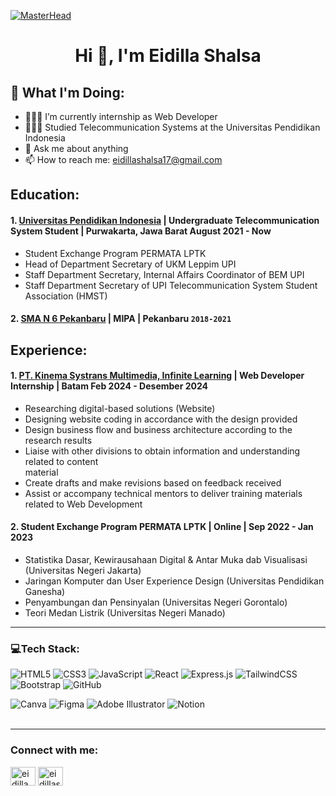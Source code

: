 [![MasterHead](https://user-images.githubusercontent.com/31301266/150575330-f09da809-4dfe-4c0f-aa78-8a3f80af67bb.png)](https://dilleeh.io)
<h1 align="center">Hi 👋, I'm Eidilla Shalsa</h1>

## 📌 What I'm Doing:
- 👩🏻‍💻 I’m currently internship as Web Developer 
- 👩🏻‍🎓 Studied Telecommunication Systems at the Universitas Pendidikan Indonesia
- 💬 Ask me about anything
- 📫 How to reach me: eidillashalsa17@gmail.com

## Education:

#### 1. [Universitas Pendidikan Indonesia](https://www.upi.edu/) | Undergraduate Telecommunication System Student | Purwakarta, Jawa Barat August 2021 - Now 
   - Student Exchange Program PERMATA LPTK
   - Head of Department Secretary of UKM Leppim UPI
   - Staff Department Secretary, Internal Affairs Coordinator of BEM UPI
   - Staff Department Secretary of UPI Telecommunication System Student Association (HMST)
     
 #### 2. [SMA N 6 Pekanbaru](https://sman6pekanbaru.sch.id/) | MIPA | Pekanbaru `2018-2021`
 
## Experience:
#### 1. [PT. Kinema Systrans Multimedia, Infinite Learning](https://www.infinitelearning.id/) | Web Developer Internship | Batam Feb 2024 - Desember 2024
   - Researching digital-based solutions (Website)
   - Designing website coding in accordance with the design provided
   - Design business flow and business architecture according to the research results
   - Liaise with other divisions to obtain information and understanding related to content    
     material
   - Create drafts and make revisions based on feedback received
   - Assist or accompany technical mentors to deliver training materials related to Web 
     Development
     
#### 2. Student Exchange Program PERMATA LPTK | Online | Sep 2022 - Jan 2023
   - Statistika Dasar, Kewirausahaan Digital & Antar Muka dab Visualisasi (Universitas Negeri 
     Jakarta)
   - Jaringan Komputer dan User Experience Design (Universitas Pendidikan Ganesha)
   - Penyambungan dan Pensinyalan (Universitas Negeri Gorontalo)
   - Teori Medan Listrik (Universitas Negeri Manado)
---

### 💻Tech Stack:
![HTML5](https://img.shields.io/badge/html5-%23E34F26.svg?style=for-the-badge&logo=html5&logoColor=white)
![CSS3](https://img.shields.io/badge/css3-%231572B6.svg?style=for-the-badge&logo=css3&logoColor=white)
![JavaScript](https://img.shields.io/badge/javascript-%23323330.svg?style=for-the-badge&logo=javascript&logoColor=%23F7DF1E)
![React](https://img.shields.io/badge/react-%2320232a.svg?style=for-the-badge&logo=react&logoColor=%2361DAFB)
![Express.js](https://img.shields.io/badge/express.js-%23404d59.svg?style=for-the-badge&logo=express&logoColor=%2361DAFB)
![TailwindCSS](https://img.shields.io/badge/tailwindcss-%2338B2AC.svg?style=for-the-badge&logo=tailwind-css&logoColor=white)
![Bootstrap](https://img.shields.io/badge/bootstrap-%238511FA.svg?style=for-the-badge&logo=bootstrap&logoColor=white)
![GitHub](https://img.shields.io/badge/github-%23121011.svg?style=for-the-badge&logo=github&logoColor=white)

![Canva](https://img.shields.io/badge/Canva-%2300C4CC.svg?style=for-the-badge&logo=Canva&logoColor=white)
![Figma](https://img.shields.io/badge/figma-%23F24E1E.svg?style=for-the-badge&logo=figma&logoColor=white)
![Adobe Illustrator](https://img.shields.io/badge/adobe%20illustrator-%23FF9A00.svg?style=for-the-badge&logo=adobe%20illustrator&logoColor=white)
![Notion](https://img.shields.io/badge/Notion-%23000000.svg?style=for-the-badge&logo=notion&logoColor=white)
<br />
<br />

---
<h3 align="left">Connect with me:</h3>
<p align="left">
<a href="https://linkedin.com/in/eidilla shalsadiza pradiptya" target="blank"><img align="center" src="https://raw.githubusercontent.com/rahuldkjain/github-profile-readme-generator/master/src/images/icons/Social/linked-in-alt.svg" alt="eidilla shalsadiza" height="30" width="40" /></a>
<a href="https://instagram.com/eidillashalsadiza" target="blank"><img align="center" src="https://raw.githubusercontent.com/rahuldkjain/github-profile-readme-generator/master/src/images/icons/Social/instagram.svg" alt="eidillashalsadiza" height="30" width="40" /></a>
</p>

[webdev]: https://github.com/dilleeh/dilleeh
